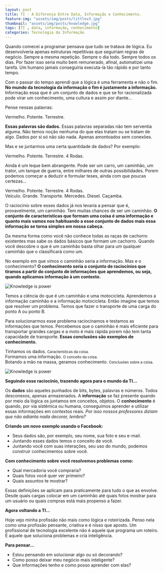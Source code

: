 ```yaml
---
layout: post
title: TI - A Diferença Entre Data, Informação e Conhecimento.
feature-img: "assets/img/posts/littlev3.jpg"
thumbnail: "assets/img/posts/knowledge.jpg"
tags: [TI , data, informação, conhecimento]
categories: Tecnologia da Informação
---
```

Quando comecei a programar pensava que tudo se tratava de lógica. Eu desenvolveria apenas estruturas repetitivas que seguiriam regras de negócio. Sempre a mesma repetição. Sempre o dia todo. Sempre todos os dias. 
Por fazer isso seria muito bem remunerado, afinal, automatizei uma tarefa. Um humano jamais conseguiria executa-la tão rápido e por tanto tempo. 

Com o passar do tempo aprendi que a lógica é uma ferramenta e não o fim. **No mundo da tecnologia da informação o fim é justamente a informação.** Informação essa que é um conjunto de dados e que se for racionalizada pode virar um conhecimento, uma cultura e assim por diante...

Pense nessas palavras:  

<p class="center-hlg">Vermelho. Potente. Terrestre.</p>

**Essas palavras são dados.** Essas palavras separadas não tem serventia alguma. Não temos noção nenhuma do que elas tratam ou se tratam de algo. Dados por si só não são nada. Apenas amontoados sem conexões.

Mas e se juntarmos uma certa quantidade de dados? Por exemplo:

<p class="center-hlg">Vermelho. Potente. Terrestre. 4 Rodas.</p>

Ainda é um leque bem abrangente. Pode ser um carro, um caminhão, um trator, um tanque de guerra, entre milhares de outras possibilidades. Porem podemos começar a deduzir e formular teses, ainda com que poucas certezas...

<p class="center-hlg">Vermelho. Potente. Terrestre. 4 Rodas.<br> Veículo. Grande. Transporte. Mercedes. Diesel. Caçamba.</p>

O raciocínio sobre esses dados já nos levaria a pensar que é, provavelmente, um caminhão. Tem muitas chances de ser um caminhão. **O conjunto de características que formam uma coisa é uma informação e quanto mais vamos nos habituando a esse conjunto de dados mais essa informação se torna simples em nossa cabeça.** 

Da mesma forma como você não conhece todas as raças de cachorro existentes mas sabe os dados básicos que formam um cachorro. Quando você descobre o que é um caminhão basta olhar para um qualquer caminhão que o classificará como um.  

No exemplo em que vimos o caminhão seria a informação. Mas e o conhecimento? **O conhecimento seria o conjunto de raciocínios que tiramos a partir do conjunto de informações que aprendemos, ou seja, quando aplicamos informação à um contexto.**

![Knowledge is power](https://samuelfaj.github.io/blog/assets/img/posts/knowledge_power.gif "Knowledge is power") 

Temos a ciência do que é um caminhão e uma motocicleta. Aprendemos a informação caminhão e a informação motocicleta. Então imagine que temos que resolver um problema. Temos que fazer o transporte de uma carga do ponto A ou ponto B. 

Para solucionarmos esse problema raciocinamos e testamos as informações que temos. Percebemos que o caminhão é mais eficiente para transportar grandes cargas e a moto é mais rápida porem não tem tanta capacidade de transporte. **Essas conclusões são exemplos de conhecimento.** 

<p class="center-hlg">
Tínhamos os dados. <small>Características da coisa.</small><br>
Formamos uma informação. <small>O conceito da coisa.</small><br>
Botando a mão na massa, geramos conhecimento. <small>Conclusões sobre a coisa.</small><br> 
</p>

![Knowledge is power](https://samuelfaj.github.io/blog/assets/img/posts/datavsinfo.png "Knowledge is power")

**Seguindo esse raciocínio, trazendo agora para o mundo da TI...**


Os **dados** são aqueles punhados de bits, bytes, palavras e números. Todos desconexos, apenas armazenados. 
A **informação** se faz presente quando por meio da lógica os juntamos em conceitos, objetos. O **conhecimento** é quando, por via sistêmica ou humana, conseguimos aprender e utilizar essas informações em contextos reais. *Por isso nossos professores diziam que não adianta nada decorar, lembra?*


**Criando um novo exemplo usando o Facebook:**
* Seus dados são, por exemplo, seu nome, sua foto e seu e-mail.
* Juntando esses dados temos o conceito de você.
* Juntando você com suas interações, seu uso do mundo, podemos construir conhecimentos sobre você.

**Com conhecimento sobre você resolvemos problemas como:**
* Qual mercadoria você compraria?
* Quais fotos você quer ver primeiro?
* Quais assuntos te mostrar?

Essas definições se aplicam para praticamente para tudo o que as envolve. Desde quais cargas colocar em um caminhão até quais fotos mostrar para um usuário ou quais compras está mais propenso a fazer.

**Agora voltando a TI...**

Hoje vejo minha profissão não mais como lógica e roteirizada. Penso nela como uma profissão pensante, criativa e é nisso que aposto. Um profissional de tecnologia excelente não é aquele que programa um roteiro. É aquele que soluciona problemas e cria inteligência. 

**Para pensar...**

* Estou pensando em solucionar algo ou só decorando? 
* Como posso deixar meu negócio mais inteligente? 
* Que informações tenho e como posso aprender com elas?
